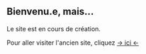## Bienvenu.e, mais...

Le site est en cours de création.

Pour aller visiter l'ancien site, cliquez [-> ici <-](https://sites.google.com/view/cyril-sturtz/accueil?authuser=0)

